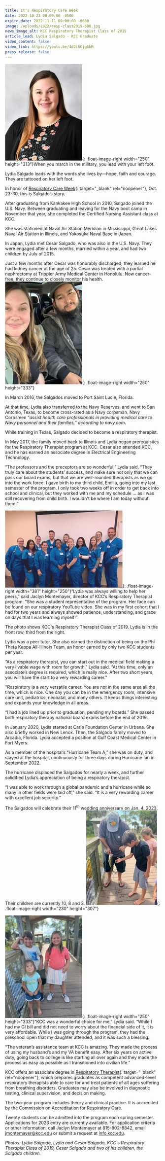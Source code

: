 ```yaml
---
title: It's Respiratory Care Week
date: 2022-10-23 00:00:00 -0500
expire_date: 2022-11-11 00:00:00 -0600
image: /uploads/2022/resp-class2019-580.jpg
news_image_alt: KCC Respiratory Therapist Class of 2019
article_lead: Lydia Salgado - KCC Graduate
video_content: false
video_link: https://youtu.be/4d2LkGjg5bM
press_release: false
---
```

![](/uploads/2022/lydia-salgado250x313.jpg){: .float-image-right width="250" height="313"}When you march in the military, you lead with your left foot.

Lydia Salgado leads with the words she lives by—hope, faith and courage. They are tattooed on her left foot.

In honor of [Respiratory Care Week](https://www.aarc.org/resources/programs-projects/respiratory-care-week/){: target="_blank" rel="noopener"}, Oct. 23-30, this is Salgado’s story.

After graduating from Kankakee High School in 2010, Salgado joined the U.S. Navy. Between graduating and leaving for the Navy boot camp in November that year, she completed the Certified Nursing Assistant class at KCC.

She was stationed at Naval Air Station Meridian in Mississippi, Great Lakes Naval Air Station in Illinois, and Yokosuka Naval Base in Japan.

In Japan, Lydia met Cesar Salgado, who was also in the U.S. Navy. They were engaged after a few months, married within a year, and had two children by July of 2015.

Just a few months after Cesar was honorably discharged, they learned he had kidney cancer at the age of 25. Cesar was treated with a partial nephrectomy at Trippler Army Medical Center in Honolulu. Now cancer-free, they continue to closely monitor his health.&nbsp;![](/uploads/2022/lydia-cesar-salgado250x333.jpg){: .float-image-right width="250" height="333"}

In March 2016, the Salgados moved to Port Saint Lucie, Florida.

At that time, Lydia also transferred to the Navy Reserves, and went to San Antonio, Texas, to become cross-rated as a Navy corpsman. Navy Corpsmen “*assist health care professionals in providing medical care to Navy personnel and their families,” according to navy.com*.

While training in Texas, Salgado decided to become a respiratory therapist.

In May 2017, the family moved back to Illinois and Lydia began prerequisites for the Respiratory Therapist program at KCC. Cesar also attended KCC, and he has earned an associate degree in Electrical Engineering Technology.

“The professors and the preceptors are so wonderful,” Lydia said. “They truly care about the students’ success, and make sure not only that we can pass our board exams, but that we are well-rounded therapists as we go into the work force. I gave birth to my third child, Emilia, going into my last semester of the program. I only took two weeks off in order to get back into school and clinical, but they worked with me and my schedule … as I was still recovering from child birth. I wouldn't be where I am today without them\!”&nbsp;

![](/uploads/2022/resp-class-of-2019-381x250.jpg){: .float-image-right width="381" height="250"}“Lydia was always willing to help her peers,” said Jaclyn Montemayer, director of KCC’s Respiratory Therapist program. “She was a student representative of the program. Her face can be found on our respiratory YouTube video. She was in my first cohort that I had for two years and always showed patience, understanding, and grace on days that I was learning myself\!”

The photo shows KCC's Respiratory Therapist Class of 2019. Lydia is in the front row, third from the right.&nbsp;

Lydia was a peer tutor. She also earned the distinction of being on the Phi Theta Kappa All-Illinois Team, an honor earned by only two KCC students per year.

“As a respiratory therapist, you can start out in the medical field making a very livable wage with room for growth,” Lydia said. “At this time, only an associate’s degree is required, which is really nice. After two short years, you will have the start to a very rewarding career.”

“Respiratory is a very versatile career. You are not in the same area all the time, which is nice. One day you can be in the emergency room, intensive care unit, pediatrics, neonatal, and many others. It keeps things interesting and expands your knowledge in all areas.

“I had a job lined up prior to graduation, pending my boards.” She passed both respiratory therapy national board exams before the end of 2019.

In January 2020, Lydia started at Carle Foundation Center in Urbana. She also briefly worked in New Lenox. Then, the Salgado family moved to Arcadia, Florida. Lydia accepted a position at Gulf Coast Medical Center in Fort Myers.

As a member of the hospital’s “Hurricane Team A,” she was on duty, and stayed at the hospital, continuously for three days during Hurricane Ian in September 2022. &nbsp;

The hurricane displaced the Salgados for nearly a week, and further solidified Lydia’s appreciation of being a respiratory therapist.

“I was able to work through a global pandemic and a hurricane while so many in other fields were laid off,” she said. “It is a very rewarding career with excellent job security.”

The Salgados will celebrate their 11<sup>th</sup> wedding anniversary on Jan. 4, 2023. Their children are currently 10, 8 and 3.&nbsp;![](/uploads/2022/cesar-salgado-and-kids230x307.jpg){: .float-image-right width="230" height="307"}

![](/uploads/2022/salgado-kids250x333.jpg){: .float-image-right width="250" height="333"}“KCC was a wonderful choice for me,” Lydia said. “While I had my GI bill and did not need to worry about the financial side of it, it is very affordable. While I was going through the program, they had the preschool open that my daughter attended, and it was such a blessing.

“The veteran’s assistance team at KCC is amazing. They made the process of using my husband’s and my VA benefit easy. After six years on active duty, going back to college is like starting all over again and they made the process as easy as possible as I transitioned into civilian life.”

KCC offers an associate degree in [Respiratory Therapist](https://kcc.smartcatalogiq.com/en/2022-2023/academic-catalog/programs-of-study-by-area/health-careers/respiratory-therapist-aas/){: target="_blank" rel="noopener"}, which prepares graduates as competent advanced-level respiratory therapists able to care for and treat patients of all ages suffering from breathing disorders. Graduates may also be involved in diagnostic testing, clinical supervision, and decision making.

The two-year program includes theory and clinical practice. It is accredited by the Commission on Accreditation for Respiratory Care.

Twenty students can be admitted into the program each spring semester. Applications for 2023 entry are currently available. For application criteria or other information, call Jaclyn Montemayer at 815-802-8842, email [jmontemayer@kcc.edu](mailto:jmontemayer@kcc.edu) or submit a request at [info.kcc.edu](http://info.kcc.edu).

*Photos: Lydia Salgado, Lydia and Cesar Salgado, KCC's Respiratory Therapist Class of 2019, Cesar Salgado and two of his children, the Salgado children.*